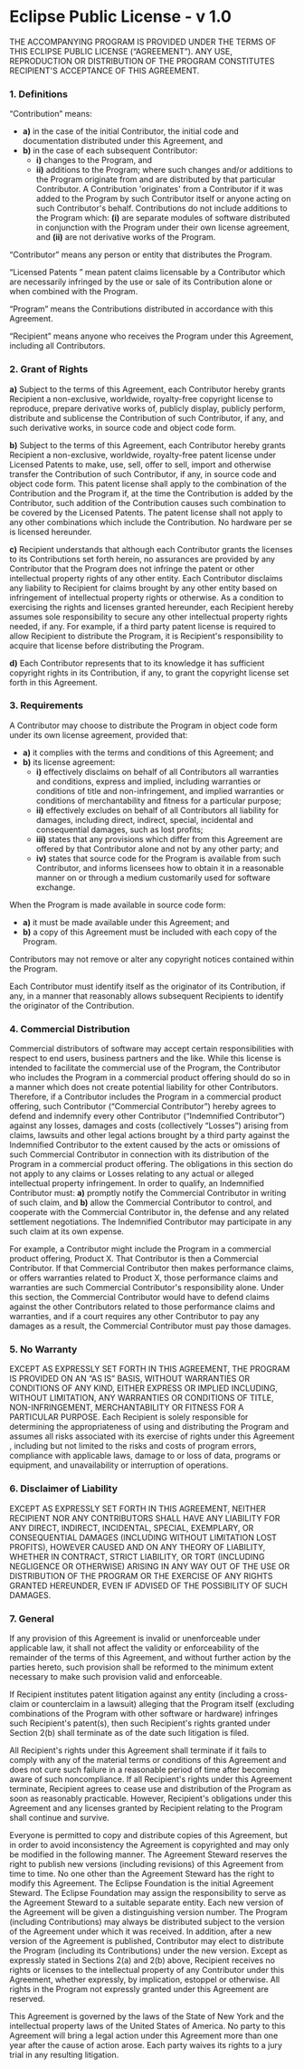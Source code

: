 Eclipse Public License - v 1.0
=============================

THE ACCOMPANYING PROGRAM IS PROVIDED UNDER THE TERMS OF THIS ECLIPSE PUBLIC LICENSE (“AGREEMENT”). ANY USE, REPRODUCTION
OR DISTRIBUTION OF THE PROGRAM CONSTITUTES RECIPIENT'S ACCEPTANCE OF THIS AGREEMENT.

### 1. Definitions

“Contribution” means:

* **a)** in the case of the initial Contributor, the initial code and documentation distributed under this Agreement,
  and
* **b)** in the case of each subsequent Contributor:
    * **i)** changes to the Program, and
    * **ii)** additions to the Program; where such changes and/or additions to the Program originate from and are
      distributed by that particular Contributor. A Contribution 'originates' from a Contributor if it was added to the
      Program by such Contributor itself or anyone acting on such Contributor's behalf. Contributions do not include
      additions to the Program which: **(i)** are separate modules of software distributed in conjunction with the
      Program under their own license agreement, and **(ii)** are not derivative works of the Program.

“Contributor” means any person or entity that distributes the Program.

“Licensed Patents ” mean patent claims licensable by a Contributor which are necessarily infringed by the use or sale of
its Contribution alone or when combined with the Program.

“Program” means the Contributions distributed in accordance with this Agreement.

“Recipient” means anyone who receives the Program under this Agreement, including all Contributors.

### 2. Grant of Rights

**a)** Subject to the terms of this Agreement, each Contributor hereby grants Recipient a non-exclusive, worldwide,
royalty-free copyright license to reproduce, prepare derivative works of, publicly display, publicly perform, distribute
and sublicense the Contribution of such Contributor, if any, and such derivative works, in source code and object code
form.

**b)** Subject to the terms of this Agreement, each Contributor hereby grants Recipient a non-exclusive, worldwide,
royalty-free patent license under Licensed Patents to make, use, sell, offer to sell, import and otherwise transfer the
Contribution of such Contributor, if any, in source code and object code form. This patent license shall apply to the
combination of the Contribution and the Program if, at the time the Contribution is added by the Contributor, such
addition of the Contribution causes such combination to be covered by the Licensed Patents. The patent license shall not
apply to any other combinations which include the Contribution. No hardware per se is licensed hereunder.

**c)** Recipient understands that although each Contributor grants the licenses to its Contributions set forth herein,
no assurances are provided by any Contributor that the Program does not infringe the patent or other intellectual
property rights of any other entity. Each Contributor disclaims any liability to Recipient for claims brought by any
other entity based on infringement of intellectual property rights or otherwise. As a condition to exercising the rights
and licenses granted hereunder, each Recipient hereby assumes sole responsibility to secure any other intellectual
property rights needed, if any. For example, if a third party patent license is required to allow Recipient to
distribute the Program, it is Recipient's responsibility to acquire that license before distributing the Program.

**d)** Each Contributor represents that to its knowledge it has sufficient copyright rights in its Contribution, if any,
to grant the copyright license set forth in this Agreement.

### 3. Requirements

A Contributor may choose to distribute the Program in object code form under its own license agreement, provided that:

* **a)** it complies with the terms and conditions of this Agreement; and
* **b)** its license agreement:
    * **i)** effectively disclaims on behalf of all Contributors all warranties and conditions, express and implied,
      including warranties or conditions of title and non-infringement, and implied warranties or conditions of
      merchantability and fitness for a particular purpose;
    * **ii)** effectively excludes on behalf of all Contributors all liability for damages, including direct, indirect,
      special, incidental and consequential damages, such as lost profits;
    * **iii)** states that any provisions which differ from this Agreement are offered by that Contributor alone and not
      by any other party; and
    * **iv)** states that source code for the Program is available from such Contributor, and informs licensees how to
      obtain it in a reasonable manner on or through a medium customarily used for software exchange.

When the Program is made available in source code form:

* **a)** it must be made available under this Agreement; and
* **b)** a copy of this Agreement must be included with each copy of the Program.

Contributors may not remove or alter any copyright notices contained within the Program.

Each Contributor must identify itself as the originator of its Contribution, if any, in a manner that reasonably allows
subsequent Recipients to identify the originator of the Contribution.

### 4. Commercial Distribution

Commercial distributors of software may accept certain responsibilities with respect to end users, business partners and
the like. While this license is intended to facilitate the commercial use of the Program, the Contributor who includes
the Program in a commercial product offering should do so in a manner which does not create potential liability for
other Contributors. Therefore, if a Contributor includes the Program in a commercial product offering, such
Contributor (“Commercial Contributor”) hereby agrees to defend and indemnify every other Contributor (“Indemnified
Contributor”) against any losses, damages and costs (collectively “Losses”) arising from claims, lawsuits and other
legal actions brought by a third party against the Indemnified Contributor to the extent caused by the acts or omissions
of such Commercial Contributor in connection with its distribution of the Program in a commercial product offering. The
obligations in this section do not apply to any claims or Losses relating to any actual or alleged intellectual property
infringement. In order to qualify, an Indemnified Contributor must: **a)** promptly notify the Commercial Contributor in
writing of such claim, and **b)** allow the Commercial Contributor to control, and cooperate with the Commercial
Contributor in, the defense and any related settlement negotiations. The Indemnified Contributor may participate in any
such claim at its own expense.

For example, a Contributor might include the Program in a commercial product offering, Product X. That Contributor is
then a Commercial Contributor. If that Commercial Contributor then makes performance claims, or offers warranties
related to Product X, those performance claims and warranties are such Commercial Contributor's responsibility alone.
Under this section, the Commercial Contributor would have to defend claims against the other Contributors related to
those performance claims and warranties, and if a court requires any other Contributor to pay any damages as a result,
the Commercial Contributor must pay those damages.

### 5. No Warranty

EXCEPT AS EXPRESSLY SET FORTH IN THIS AGREEMENT, THE PROGRAM IS PROVIDED ON AN “AS IS” BASIS, WITHOUT WARRANTIES OR
CONDITIONS OF ANY KIND, EITHER EXPRESS OR IMPLIED INCLUDING, WITHOUT LIMITATION, ANY WARRANTIES OR CONDITIONS OF TITLE,
NON-INFRINGEMENT, MERCHANTABILITY OR FITNESS FOR A PARTICULAR PURPOSE. Each Recipient is solely responsible for
determining the appropriateness of using and distributing the Program and assumes all risks associated with its exercise
of rights under this Agreement , including but not limited to the risks and costs of program errors, compliance with
applicable laws, damage to or loss of data, programs or equipment, and unavailability or interruption of operations.

### 6. Disclaimer of Liability

EXCEPT AS EXPRESSLY SET FORTH IN THIS AGREEMENT, NEITHER RECIPIENT NOR ANY CONTRIBUTORS SHALL HAVE ANY LIABILITY FOR ANY
DIRECT, INDIRECT, INCIDENTAL, SPECIAL, EXEMPLARY, OR CONSEQUENTIAL DAMAGES (INCLUDING WITHOUT LIMITATION LOST PROFITS),
HOWEVER CAUSED AND ON ANY THEORY OF LIABILITY, WHETHER IN CONTRACT, STRICT LIABILITY, OR TORT (INCLUDING NEGLIGENCE OR
OTHERWISE) ARISING IN ANY WAY OUT OF THE USE OR DISTRIBUTION OF THE PROGRAM OR THE EXERCISE OF ANY RIGHTS GRANTED
HEREUNDER, EVEN IF ADVISED OF THE POSSIBILITY OF SUCH DAMAGES.

### 7. General

If any provision of this Agreement is invalid or unenforceable under applicable law, it shall not affect the validity or
enforceability of the remainder of the terms of this Agreement, and without further action by the parties hereto, such
provision shall be reformed to the minimum extent necessary to make such provision valid and enforceable.

If Recipient institutes patent litigation against any entity (including a cross-claim or counterclaim in a lawsuit)
alleging that the Program itself (excluding combinations of the Program with other software or hardware) infringes such
Recipient's patent(s), then such Recipient's rights granted under Section 2(b) shall terminate as of the date such
litigation is filed.

All Recipient's rights under this Agreement shall terminate if it fails to comply with any of the material terms or
conditions of this Agreement and does not cure such failure in a reasonable period of time after becoming aware of such
noncompliance. If all Recipient's rights under this Agreement terminate, Recipient agrees to cease use and distribution
of the Program as soon as reasonably practicable. However, Recipient's obligations under this Agreement and any licenses
granted by Recipient relating to the Program shall continue and survive.

Everyone is permitted to copy and distribute copies of this Agreement, but in order to avoid inconsistency the Agreement
is copyrighted and may only be modified in the following manner. The Agreement Steward reserves the right to publish new
versions (including revisions) of this Agreement from time to time. No one other than the Agreement Steward has the
right to modify this Agreement. The Eclipse Foundation is the initial Agreement Steward. The Eclipse Foundation may
assign the responsibility to serve as the Agreement Steward to a suitable separate entity. Each new version of the
Agreement will be given a distinguishing version number. The Program (including Contributions) may always be distributed
subject to the version of the Agreement under which it was received. In addition, after a new version of the Agreement
is published, Contributor may elect to distribute the Program (including its Contributions) under the new version.
Except as expressly stated in Sections 2(a) and 2(b) above, Recipient receives no rights or licenses to the intellectual
property of any Contributor under this Agreement, whether expressly, by implication, estoppel or otherwise. All rights
in the Program not expressly granted under this Agreement are reserved.

This Agreement is governed by the laws of the State of New York and the intellectual property laws of the United States
of America. No party to this Agreement will bring a legal action under this Agreement more than one year after the cause
of action arose. Each party waives its rights to a jury trial in any resulting litigation.
